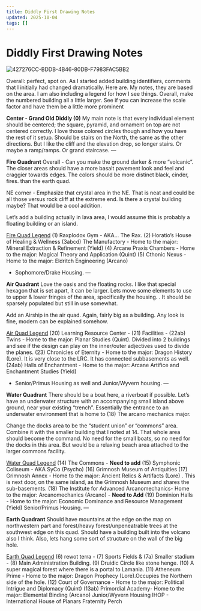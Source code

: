 ```yaml
---
title: Diddly First Drawing Notes
updated: 2025-10-04
tags: []
---
```


# Diddly First Drawing Notes

![427276CC-BDDB-4B46-80DB-F7983FAC5BB2](assets/images/427276CC-BDDB-4B46-80DB-F7983FAC5BB2.jpg)

Overall: perfect, spot on. As I started added building identifiers, comments that I initially had changed dramatically. Here are. My notes, they are based on the area. I am also including a legend for how I see things. Overall, make the numbered building all a little larger. See if you can increase the scale factor and have them be a little more prominent

**Center - Grand Old Diddly (0)**
My main note is that every individual element should be centered; the square, pyramid, and ornament on top are not centered correctly. I love those colored circles though and how you have the rest of it setup. Should be stairs on the North, the same as the other directions. But I like the cliff and the elevation drop, so longer stairs. Or maybe a ramp/ramps. Or grand staircase.
—

**Fire Quadrant**
Overall - Can you make the ground darker & more “volcanic”. The closer areas should have a more basalt pavement look and feel and craggier towards edges. The colors should be more distinct black, cinder, fires. than the earth quad.

NE corner - Emphasize that crystal area in the NE. That is neat and could be all those versus rock cliff at the extreme end. Is there a crystal building maybe? That would be a cool addition.

Let’s add a building actually in lava area, I would assume this is probably a floating building or an island.

<u>Fire Quad Legend</u>
(1) Raxplodox Gym - AKA… The Rax.
(2) Horatio’s House of Healing & Wellness
(3abcd) The Manufactory - Home to the major: Mineral Extraction & Refinement (Yield)
(4) Arcane Praxis Chambers - Home to the major: Magical Theory and Application (Quint)
(5) Cthonic Nexus - Home to the major: Eldritch Engineering (Arcano)
+ Sophomore/Drake Housing.
—

**Air Quadrant**
Love the oasis and the floating rocks. I like that special hexagon that is set apart, it can be larger.  Lets move some elements to use to upper & lower fringes of the area, specifically the housing. . It should be sparsely populated but still in use somewhat.

Add an Airship in the air quad. Again, fairly big as a building. Any look is fine, modern can be explained somehow.

<u>Air Quad Legend</u>
(20) Learning Resource Center -
(21) Facilities -
(22ab) Twins - Home to the major: Planar Studies (Quint). Divided into 2 buildings and see if the design can play on the inner/outer adjectives used to divide the planes.
(23) Chronicles of Eternity - Home to the major: Dragon History (Lore). It is very close to the LRC. It has connected subbasements as well.
(24ab) Halls of Enchantment - Home to the major: Arcane Artifice and Enchantment Studies (Yield)
+ Senior/Primus Housing as well and Junior/Wyvern housing.
—

**Water Quadrant**
There should be a boat here, a riverboat if possible. Let’s have an underwater structure with an accompanying small island above ground, near your existing “trench”. Essentially the entrance to an underwater environment that is home to (18) The arcano mechanics major.

Change the docks area to be the “student union” or “commons” area. Combine it with the smaller building that I noted at 14. That whole area should become the command. No need for the small boats, so no need for the docks in this area. But would be a relaxing beach area attached to the larger commons facility.

<u>Water Quad Legend</u>
(14) The Commons - **Need to add**
(15) Symphonic Coliseum - AKA SyCo (Psycho)
(16) Grimnosh Museum of Antiquities
(17) Grimnosh Annex - Home to the major: Ancient Relics & Artifacts (Lore) . This is next door, on the same island, as the Grimnosh Museum and shares the sub-basements.
(18) The Institute for Advanced Arcanomechanics- Home to the major: Arcanomechanics (Arcano) - **Need to Add**
(19) Dominion Halls - Home to the major: Economic Dominance and Resource Management (Yield)
Senior/Primus Housing.
—

**Earth Quadrant**
Should have mountains at the edge on the map on northwestern part and forest/heavy forest/unpeneatrable trees at the southwest edge on this quad. Should have a building built into the volcano also I think. Also, lets hang some sort of structure on the wall of the big hole.

<u>Earth Quad Legend</u>
(6) rewot terra -
(7) Sports Fields & (7a) Smaller stadium -
(8) Main Administration Building.
(9) Druidic Circle like stone henge.
(10) A super magical forest where there is a portal to Lamania.
(11) Atheneum Prime - Home to the major: Dragon Prophecy (Lore).Occupies the Northern side of the hole.
(12) Court of Governance - Home to the major: Political Intrigue and Diplomacy (Quint)
(13ab) Primordial Academy- Home to the major: Elemental Binding (Arcano)
Junior/Wyvern Housing
IHOP - International House of Planars
Fraternity Perch

